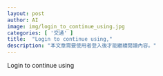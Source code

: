 ```yaml
---
layout: post
author: AI
image: img/login_to_continue_using.jpg
categories: [ '交通' ]
title:  "Login to continue using,"
description: "本文章需要使用者登入後才能繼續閱讀內容。"
---
```

Login to continue using